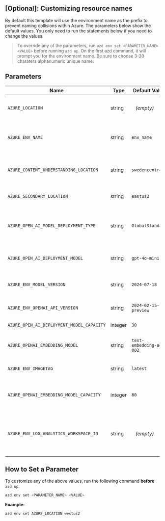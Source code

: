 ## [Optional]: Customizing resource names 

By default this template will use the environment name as the prefix to prevent naming collisions within Azure. The parameters below show the default values. You only need to run the statements below if you need to change the values. 


> To override any of the parameters, run `azd env set <PARAMETER_NAME> <VALUE>` before running `azd up`. On the first azd command, it will prompt you for the environment name. Be sure to choose 3-20 charaters alphanumeric unique name. 

## Parameters

| Name                                      | Type    | Default Value            | Purpose                                                                    |
| ----------------------------------------- | ------- | ------------------------ | -------------------------------------------------------------------------- |
| `AZURE_LOCATION`                          | string  | ` ` *(empty)*            | Sets the Azure region for resource deployment.                             |
| `AZURE_ENV_NAME`                          | string  | `env_name`               | Sets the environment name prefix for all Azure resources.                  |
| `AZURE_CONTENT_UNDERSTANDING_LOCATION`    | string  | `swedencentral`          | Specifies the region for content understanding resources.                  |
| `AZURE_SECONDARY_LOCATION`                | string  | `eastus2`                | Specifies a secondary Azure region.                                        |
| `AZURE_OPEN_AI_MODEL_DEPLOYMENT_TYPE`     | string  | `GlobalStandard`         | Defines the model deployment type (allowed: `Standard`, `GlobalStandard`). |
| `AZURE_OPEN_AI_DEPLOYMENT_MODEL`          | string  | `gpt-4o-mini`            | Specifies the GPT model name (e.g., `gpt-4`, `gpt-4o-mini`).               |
| `AZURE_ENV_MODEL_VERSION`                 | string  | `2024-07-18`             | Sets the Azure model version (allowed: `2024-08-06`, etc.).                |
| `AZURE_ENV_OPENAI_API_VERSION`            | string  | `2024-02-15-preview`     | Specifies the API version for Azure OpenAI.                                |
| `AZURE_OPEN_AI_DEPLOYMENT_MODEL_CAPACITY` | integer | `30`                     | Sets the GPT model capacity.                                               |
| `AZURE_OPENAI_EMBEDDING_MODEL`            | string  | `text-embedding-ada-002` | Sets the name of the embedding model to use.                               |
| `AZURE_ENV_IMAGETAG`                      | string  | `latest`        | Sets the image tag (`latest`, `dev`, `hotfix`, etc.).   |
| `AZURE_OPENAI_EMBEDDING_MODEL_CAPACITY`   | integer | `80`                     | Sets the capacity for the embedding model deployment.                      |
| `AZURE_ENV_LOG_ANALYTICS_WORKSPACE_ID`    | string  | ` ` *(empty)*            | Reuses an existing Log Analytics Workspace instead of creating a new one.  |



## How to Set a Parameter

To customize any of the above values, run the following command **before** `azd up`:

```bash
azd env set <PARAMETER_NAME> <VALUE>
```

**Example:**

```bash
azd env set AZURE_LOCATION westus2
```